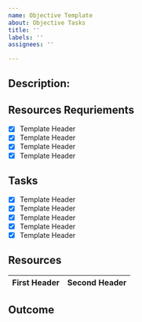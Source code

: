 ```yaml
---
name: Objective Template
about: Objective Tasks
title: ''
labels: ''
assignees: ''

---
```


## Description:

## Resources Requriements
- [x] Template Header
- [x] Template Header
- [x] Template Header
- [x] Template Header

## Tasks
- [x] Template Header
- [x] Template Header
- [x] Template Header
- [x] Template Header
- [x] Template Header

## Resources
First Header | Second Header
------------ | -------------

## Outcome
